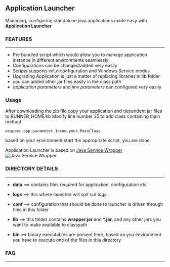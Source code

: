 ## Application Launcher ##

Managing, configuring standalone java applications made easy with __Application Launcher__


### FEATURES ###

---

* Pre bundled script which would allow you to manage application instance in different environments seamlessly
* Configurations can be changed/added very easily
* Scripts supports init.d configuration and Windows Service modes
* Upgrading Application is just a matter of replacing libraries in lib folder
* you can added other jar files easily in the class path
* _application parameters_ and _jmv parameters_ can configured very easily


### Usage ###
After downloading the zip file copy your application and dependent jar files to RUNNER_HOME/lib
Modify line number 35 to add class containing main method
````
wrapper.app.parameter.1=com.your.MainClass
````
based on your environment start the appropriate script, you are done.

Application Launcher is based on [Java Service Wrapper][jswId]
![Java Service Wrapper][jswImageId]


### DIRECTORY DETAILS ###

---


* __data__ ==> contains files required for application, configuration etc

* __logs__ ==> this where launcher will spit out logs

* __conf__ ==> configuration that should be done to launcher is driven through files in this folder

* __lib__ ==> this folder contains __wrapper.jar__ and __*.jar__, and any other jars you want to make available to classpath

* __bin__ ==> binary executables are present here, based on you environment you have to execute one of the files in this directory



### FAQ ###
---



  [runnerImageId]: http://raw.github.com/mnadeem/JenkinsRunner/master/jenkins_logo.png  "Jenkins Runner"
  [jswId]: http://wrapper.tanukisoftware.com/  "Java Service Wrapper"
  [jswImageId]: http://wrapper.static.tanukisoftware.co.jp/images/jsw-logo.jpg "Java Service Wrapper"
